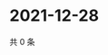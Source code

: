 # 2021-12-28

共 0 条

<!-- BEGIN WEIBO -->
<!-- 最后更新时间 Tue Dec 28 2021 23:09:34 GMT+0800 (China Standard Time) -->

<!-- END WEIBO -->
